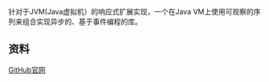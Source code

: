 
针对于JVM(Java虚拟机）的响应式扩展实现，一个在Java VM上使用可观察的序列来组合实现异步的、基于事件编程的库。

## 资料
[GitHub官网](https://github.com/ReactiveX/RxJava)



